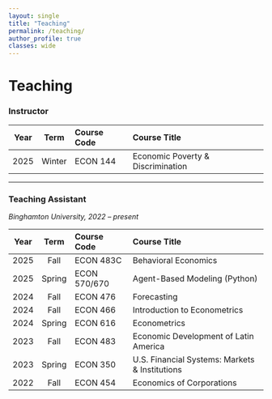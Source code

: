 ```yaml
---
layout: single
title: "Teaching"
permalink: /teaching/
author_profile: true
classes: wide
---
```


# Teaching

### Instructor  

| Year | Term   | Course Code | Course Title                       |
|:----:|:------:|:-------------|:-----------------------------------|
| 2025 | Winter | ECON 144     | Economic Poverty & Discrimination  |

---

### Teaching Assistant  
_Binghamton University, 2022 – present_

| Year | Term   | Course Code | Course Title                                |
|:----:|:------:|:------------|:--------------------------------------------|
| 2025 | Fall   | ECON 483C   | Behavioral Economics                        |
| 2025 | Spring | ECON 570/670| Agent-Based Modeling (Python)               |
| 2024 | Fall   | ECON 476    | Forecasting                                 |
| 2024 | Fall   | ECON 466    | Introduction to Econometrics                |
| 2024 | Spring | ECON 616    | Econometrics                                |
| 2023 | Fall   | ECON 483    | Economic Development of Latin America       |
| 2023 | Spring | ECON 350    | U.S. Financial Systems: Markets & Institutions |
| 2022 | Fall   | ECON 454    | Economics of Corporations                   |
